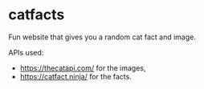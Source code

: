 # catfacts
Fun website that gives you a random cat fact and image. 

APIs used: 
- https://thecatapi.com/ for the images,
- https://catfact.ninja/ for the facts.
